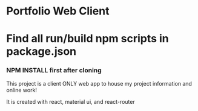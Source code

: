 # Portfolio Web Client

# Find all run/build npm scripts in package.json

### NPM INSTALL first after cloning

This project is a client ONLY web app to house my project information and online work!

It is created with react, material ui, and react-router


